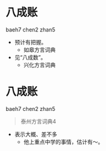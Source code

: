 # 八成账
baeh7 chen2 zhan5
+ 预计有把握。
  * 如皋方言词典
+ 见“八成数”。
  * 兴化方言词典

# 八成账
baeh7 chen2 zhan5
> 泰州方言词典4
- 表示大概、差不多
  - 他上重点中学的事情，估计有～。
